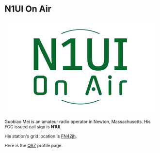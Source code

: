 # N1UI On Air

![N1UI logo](/assets/images/n1ui-logo.webp)

Guobiao Mei is an amateur radio operator in Newton, Massachusetts. His FCC issued call sign is **N1UI**.

His station's grid location is [FN42jh](https://www.levinecentral.com/ham/grid_square.php?Grid=FN42jh).

Here is the [QRZ](https://www.qrz.com/db/n1ui) profile page.
